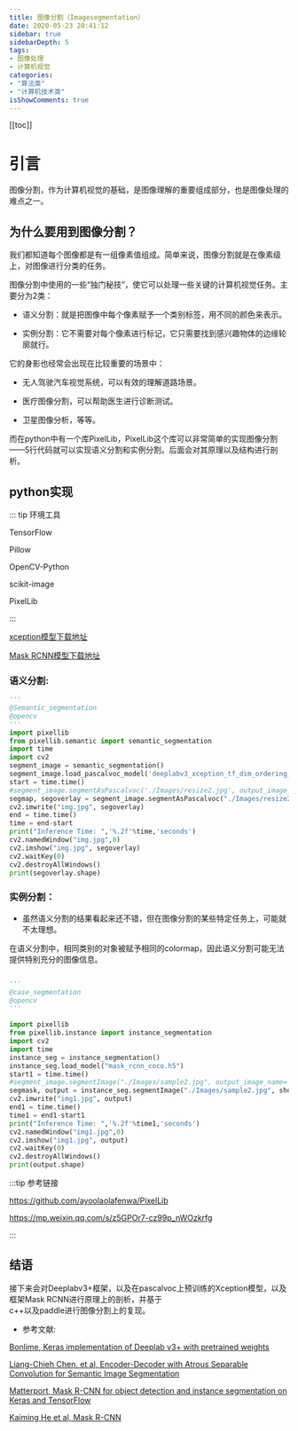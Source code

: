 ```yaml
---
title: 图像分割（Imagesegmentation）
date: 2020-05-23 20:41:12
sidebar: true
sidebarDepth: 5
tags: 
- 图像处理
- 计算机视觉
categories:
- "算法类"
- "计算机技术类"
isShowComments: true
---
```


[[toc]]

# 引言

图像分割，作为计算机视觉的基础，是图像理解的重要组成部分，也是图像处理的难点之一。<br/>
## 为什么要用到图像分割？
我们都知道每个图像都是有一组像素值组成。简单来说，图像分割就是在像素级上，对图像进行分类的任务。<br/>

图像分割中使用的一些“独门秘技”，使它可以处理一些关键的计算机视觉任务。主要分为2类：

- 语义分割：就是把图像中每个像素赋予一个类别标签，用不同的颜色来表示。

- 实例分割：它不需要对每个像素进行标记，它只需要找到感兴趣物体的边缘轮廓就行。

它的身影也经常会出现在比较重要的场景中：

- 无人驾驶汽车视觉系统，可以有效的理解道路场景。

- 医疗图像分割，可以帮助医生进行诊断测试。

- 卫星图像分析，等等。

而在python中有一个库PixelLib，PixelLib这个库可以非常简单的实现图像分割——5行代码就可以实现语义分割和实例分割。后面会对其原理以及结构进行剖析。

## python实现
::: tip 环境工具

TensorFlow

Pillow

OpenCV-Python

scikit-image

PixelLib

:::

[xception模型下载地址](https://github.com/bonlime/keras-deeplab-v3-plus/releases/download/1.1/deeplabv3_xception_tf_dim_ordering_tf_kernels.h5)

[Mask RCNN模型下载地址](https://github.com/matterport/Mask_RCNN/releases/download/v2.0/mask_rcnn_coco.h5)

### 语义分割:

```python
'''
@Semantic_segmentation
@opencv
'''
import pixellib
from pixellib.semantic import semantic_segmentation
import time
import cv2
segment_image = semantic_segmentation()
segment_image.load_pascalvoc_model('deeplabv3_xception_tf_dim_ordering_tf_kernels.h5')
start = time.time()
#segment_image.segmentAsPascalvoc('./Images/resize2.jpg', output_image_name= 'image_new.jpg',overlay= True) #调用函数
segmap, segoverlay = segment_image.segmentAsPascalvoc("./Images/resize2.jpg", overlay= True)
cv2.imwrite("img.jpg", segoverlay)
end = time.time()
time = end-start
print("Inference Time: ",'%.2f'%time,'seconds')
cv2.namedWindow("img.jpg",0)
cv2.imshow("img.jpg", segoverlay)
cv2.waitKey(0)
cv2.destroyAllWindows()
print(segoverlay.shape)


```
### 实例分割：
- 虽然语义分割的结果看起来还不错，但在图像分割的某些特定任务上，可能就不太理想。

在语义分割中，相同类别的对象被赋予相同的colormap，因此语义分割可能无法提供特别充分的图像信息。

```python

'''
@case_segmentation
@opencv
'''

import pixellib
from pixellib.instance import instance_segmentation
import cv2
import time
instance_seg = instance_segmentation()
instance_seg.load_model("mask_rcnn_coco.h5")
start1 = time.time()
#segment_image.segmentImage("./Images/sample2.jpg", output_image_name= "image_new1.jpg", show_bboxes= True)   #调用函数
segmask, output = instance_seg.segmentImage("./Images/sample2.jpg", show_bboxes= True)
cv2.imwrite("img1.jpg", output)
end1 = time.time()
time1 = end1-start1
print("Inference Time: ",'%.2f'%time1,'seconds')
cv2.namedWindow("img1.jpg",0)
cv2.imshow("img1.jpg", output)
cv2.waitKey(0)
cv2.destroyAllWindows()
print(output.shape)


```

:::tip 参考链接

https://github.com/ayoolaolafenwa/PixelLib

https://mp.weixin.qq.com/s/z5GPOr7-cz99p_nWOzkrfg

:::

## 结语

接下来会对Deeplabv3+框架，以及在pascalvoc上预训练的Xception模型，以及框架Mask RCNN进行原理上的剖析，并基于<br/>
c++以及paddle进行图像分割上的复现。

- 参考文献:<br/>

[Bonlime, Keras implementation of Deeplab v3+ with pretrained weights](https://github.com/bonlime/keras-deeplab-v3-plus)

[Liang-Chieh Chen. et al, Encoder-Decoder with Atrous Separable Convolution for Semantic Image Segmentation](https://arxiv.org/abs/1802.02611)

[Matterport, Mask R-CNN for object detection and instance segmentation on Keras and TensorFlow](https://github.com/matterport/Mask_RCNN)

[Kaiming He et al, Mask R-CNN](https://arxiv.org/abs/1703.06870)